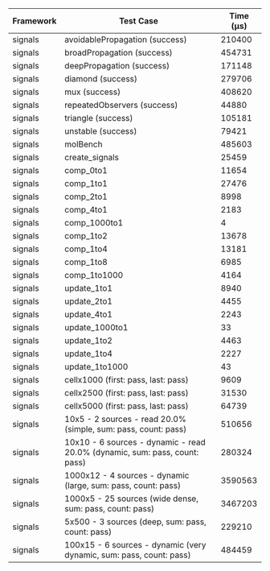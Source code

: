 | Framework | Test Case | Time (μs) |
| --- | --- | --- |
| signals | avoidablePropagation (success) | 210400 |
| signals | broadPropagation (success) | 454731 |
| signals | deepPropagation (success) | 171148 |
| signals | diamond (success) | 279706 |
| signals | mux (success) | 408620 |
| signals | repeatedObservers (success) | 44880 |
| signals | triangle (success) | 105181 |
| signals | unstable (success) | 79421 |
| signals | molBench | 485603 |
| signals | create_signals | 25459 |
| signals | comp_0to1 | 11654 |
| signals | comp_1to1 | 27476 |
| signals | comp_2to1 | 8998 |
| signals | comp_4to1 | 2183 |
| signals | comp_1000to1 | 4 |
| signals | comp_1to2 | 13678 |
| signals | comp_1to4 | 13181 |
| signals | comp_1to8 | 6985 |
| signals | comp_1to1000 | 4164 |
| signals | update_1to1 | 8940 |
| signals | update_2to1 | 4455 |
| signals | update_4to1 | 2243 |
| signals | update_1000to1 | 33 |
| signals | update_1to2 | 4463 |
| signals | update_1to4 | 2227 |
| signals | update_1to1000 | 43 |
| signals | cellx1000 (first: pass, last: pass) | 9609 |
| signals | cellx2500 (first: pass, last: pass) | 31530 |
| signals | cellx5000 (first: pass, last: pass) | 64739 |
| signals | 10x5 - 2 sources - read 20.0% (simple, sum: pass, count: pass) | 510656 |
| signals | 10x10 - 6 sources - dynamic - read 20.0% (dynamic, sum: pass, count: pass) | 280324 |
| signals | 1000x12 - 4 sources - dynamic (large, sum: pass, count: pass) | 3590563 |
| signals | 1000x5 - 25 sources (wide dense, sum: pass, count: pass) | 3467203 |
| signals | 5x500 - 3 sources (deep, sum: pass, count: pass) | 229210 |
| signals | 100x15 - 6 sources - dynamic (very dynamic, sum: pass, count: pass) | 484459 |
